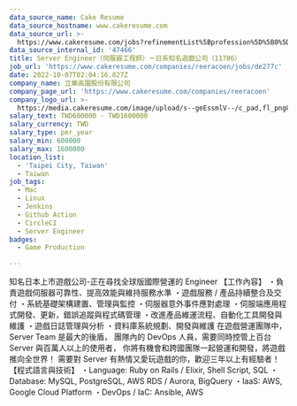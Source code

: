 ```yaml
---
data_source_name: Cake Resume
data_source_hostname: www.cakeresume.com
data_source_url: >-
  https://www.cakeresume.com/jobs?refinementList%5Bprofession%5D%5B0%5D=game-production&range%5Bsalary_range%5D%5Bmin%5D=1000000
data_source_internal_id: '47466'
title: Server Engineer（伺服器工程師）ー日系知名遊戲公司（11786）
job_url: 'https://www.cakeresume.com/companies/reeracoen/jobs/de277c'
date: 2022-10-07T02:04:16.827Z
company_name: 立樂高園股份有限公司
company_page_url: 'https://www.cakeresume.com/companies/reeracoen'
company_logo_url: >-
  https://media.cakeresume.com/image/upload/s--geEssmlV--/c_pad,fl_png8,h_200,w_200/v1664276687/wyoaqvclnbkkqi3w7uyc.png
salary_text: TWD600000 - TWD1600000
salary_currency: TWD
salary_type: per_year
salary_min: 600000
salary_max: 1600000
location_list:
  - 'Taipei City, Taiwan'
  - Taiwan
job_tags:
  - Mac
  - Linux
  - Jenkins
  - Github Action
  - CircleCI
  - Server Engineer
badges:
  - Game Production

---
```


知名日本上市遊戲公司-正在尋找全球版國際營運的 Engineer 【工作內容】 ・負責遊戲伺服器可靠性、提高效能與維持服務水準 ・遊戲服務 / 產品持續整合及交付 ・系統基礎架構建置、管理與監控 ・伺服器意外事件應對處理 ・伺服端應用程式開發、更新，錯誤追蹤與程式碼管理 ・改進產品維運流程、自動化工具開發與維護 ・遊戲日誌管理與分析 ・資料庫系統規劃、開發與維護 在遊戲營運團隊中，Server Team 是最大的後盾， 團隊內的 DevOps 人員，需要同時控管上百台 Server 與百萬人以上的使用者， 你將有機會和跨國團隊一起營運和開發，將遊戲推向全世界！ 需要對 Server 有熱情又愛玩遊戲的你，歡迎三年以上有經驗者！ 【程式語⾔與技術】 ・Language: Ruby on Rails / Elixir, Shell Script, SQL ・Database: MySQL, PostgreSQL, AWS RDS / Aurora, BigQuery ・IaaS: AWS, Google Cloud Platform ・DevOps / IaC: Ansible, AWS 